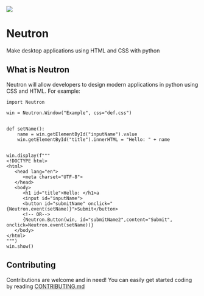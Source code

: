 ![](https://i.ibb.co/0hCHmNX/Asset-3.png)
# Neutron
Make desktop applications using HTML and CSS with python

## What is Neutron
Neutron will allow developers to design modern applications in python using CSS and HTML. 
For example:
```
import Neutron

win = Neutron.Window("Example", css="def.css")


def setName():
    name = win.getElementById("inputName").value
    win.getElementById("title").innerHTML = "Hello: " + name


win.display(f"""
<!DOCTYPE html>
<html>
   <head lang="en">
      <meta charset="UTF-8">
   </head>
   <body>
      <h1 id="title">Hello: </h1>a
      <input id="inputName">
      <button id="submitName" onclick="{Neutron.event(setName)}">Submit</button>
      <!-- OR-->
      {Neutron.Button(win, id="submitName2",content="Submit", onclick=Neutron.event(setName))}
   </body>
</html>
""")
win.show()
```
 
## Contributing
Contributions are welcome and in need! You can easily get started coding by reading [CONTRIBUTING.md](https://github.com/IanTerzo/Neutron/blob/main/CONTRIBUTING.md)
